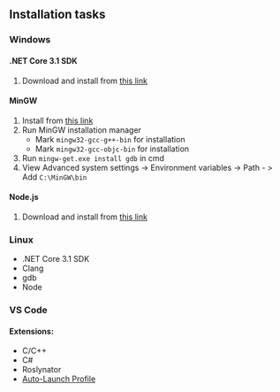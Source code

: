 ## Installation tasks

### Windows

#### .NET Core 3.1 SDK
1. Download and install from [this link](https://dotnet.microsoft.com/download/dotnet-core/thank-you/sdk-3.1.102-windows-x64-installer)

#### MinGW
1. Install from [this link](https://osdn.net/projects/mingw/downloads/68260/mingw-get-setup.exe/)
2. Run MinGW installation manager
   * Mark `mingw32-gcc-g++-bin` for installation
   * Mark `mingw32-gcc-objc-bin` for installation
3. Run `mingw-get.exe install gdb` in cmd
4. View Advanced system settings -> Environment variables -> Path - > Add `C:\MinGW\bin`

#### Node.js
1. Download and install from [this link](https://nodejs.org/dist/v12.16.1/node-v12.16.1-x64.msi)

### Linux
 
* .NET Core 3.1 SDK
* Clang
* gdb
* Node

### VS Code

#### Extensions:
  * C/C++
  * C#
  * Roslynator
  * [Auto-Launch Profile](https://docs.google.com/uc?export=download&id=1exsOT6VAjH5oqem4id3KWKiRXXEI80jn)
